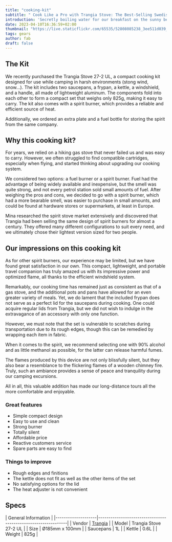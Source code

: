```yaml
---
title: "cooking-kit"
subtitle: " Cook Like a Pro with Trangia Stove: The Best-Selling Swedish Outdoor Cooking Set!"
introduction: 'Secretly boiling water for our breakfast on the sunny beach!'
date: 2023-04-10T16:36:59+02:00
thumbnail: "https://live.staticflickr.com/65535/52808085238_3ee511d039_k.jpg"
tags: gears
author: fab
draft: false
---
```


## The Kit
We recently purchased the Trangia Stove 27-2 UL, a compact cooking kit designed for use while camping in harsh environments (stong wind, snow...). The kit includes two saucepans, a frypan, a kettle, a windshield, and a handle, all made of lightweight aluminum. The components fold into each other to form a compact set that weighs only 825g, making it easy to carry. The kit also comes with a spirit burner, which provides a reliable and efficient source of heat.

Additionally, we ordered an extra plate and a fuel bottle for storing the spirit from the same company. 

## Why this cooking kit?
For years, we relied on a hiking gas stove that never failed us and was easy to carry. However, we often struggled to find compatible cartridges, especially when flying, and started thinking about upgrading our cooking system.

We considered two options: a fuel burner or a spirit burner. Fuel had the advantage of being widely available and inexpensive, but the smell was quite strong, and not every petrol station sold small amounts of fuel. After weighing the pros and cons, we decided to go with a spirit burner, which had a more bearable smell, was easier to purchase in small amounts, and could be found at hardware stores or supermarkets, at least in Europe.

Mina researched the spirit stove market extensively and discovered that Trangia had been selling the same design of spirit burners for almost a century. They offered many different configurations to suit every need, and we ultimately chose their lightest version sized for two people. 

## Our impressions on this cooking kit
As for other spirit burners, our experience may be limited, but we have found great satisfaction in our own. This compact, lightweight, and portable travel companion has truly amazed us with its impressive power and optimized flame, all thanks to the efficient windshield system.

Remarkably, our cooking time has remained just as consistent as that of a gas stove, and the additional pots and pans have allowed for an even greater variety of meals. Yet, we do lament that the included frypan does not serve as a perfect lid for the saucepans during cooking. One could acquire regular lids from Trangia, but we did not wish to indulge in the extravagance of an accessory with only one function.

However, we must note that the set is vulnerable to scratches during transportation due to its rough edges, though this can be remedied by wrapping each item in fabric.

When it comes to the spirit, we recommend selecting one with 90% alcohol and as little methanol as possible, for the latter can release harmful fumes.

The flames produced by this device are not only blissfully silent, but they also bear a resemblance to the flickering flames of a wooden chimney fire. Truly, such an ambiance provides a sense of peace and tranquility during our camping excursions.

All in all, this valuable addition has made our long-distance tours all the more comfortable and enjoyable.

### Great features
- Simple compact design
- Easy to use and clean
- Strong burner
- Totally silent
- Affordable price
- Reactive customers service
- Spare parts are easy to find
  
### Things to improve
- Rough edges and finitions
- The kettle does not fit as well as the other items of the set
- No satisfying options for the lid
- The heat adjuster is not convenient


## Specs

|         General Information                                                        |
|--------------------|---------------------------------------------------------------|
| Vendor        | [Trangia](https://trangia.se/)                                |
| Model         | Trangia Stove 27-2 UL                                                     |
| Size          | Ø185mm x 100mm    |
| Saucepans        | 1L                                                              |
| Kettle        | 0.6L                                                              |
| Weight        | 825g                                                              |

